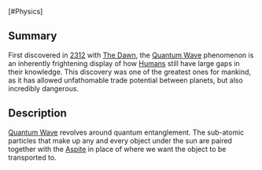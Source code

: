 [#Physics]

## Summary

First discovered in [2312](../Notable%20Years/2312.md) with [The Dawn](../Large%20Events/The%20Dawn.md), the [Quantum Wave](Quantum%20Wave.md) phenomenon is an inherently frightening display of how [Humans](../Species/Humans.md) still have large gaps in their knowledge. This discovery was one of the greatest ones for mankind, as it has allowed unfathomable trade potential between planets, but also incredibly dangerous.

## Description

[Quantum Wave](Quantum%20Wave.md) revolves around quantum entanglement. The sub-atomic particles that make up any and every object under the sun are paired together with the [Aspite](../Materials/Aspite.md) in place of where we want the object to be transported to.